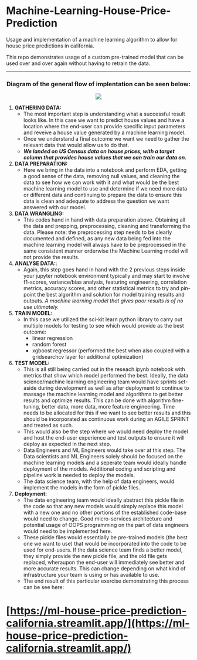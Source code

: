 # Machine-Learning-House-Price-Prediction

Usage and implementation of a machine learning algorithm to allow for house price predictions in california.

This repo demonstrates usage of a custom pre-trained model that can be used over and over again without having to retrain the data.

---


### **<p align="center"> Diagram of the general flow of implentation can be seen below:</p>**
<p align="center"><img src="https://github.com/thatwonguy/Machine-Learning-House-Price-Prediction/assets/78534460/134e2693-b975-4165-97c7-b6e0ad81b792"></p>


1. **GATHERING DATA:**
   - The most important step is understanding what a successful result looks like. In this case we want to predict house values and have a location where the end-user can provide specific input parameters and reveive a house value generated by a machine learning model.
   - Once we understand a final outcome we want we need to gather the relevant data that would allow us to do that.
   - ***We landed on US Census data on house prices, with a target column that provides house values that we can train our data on.***
2. **DATA PREPARATION:**
   - Here we bring in the data into a notebook and perform EDA, getting a good sense of the data, removing null values, and cleaning the data to see how we can work with it and what would be the best machine learning model to use and determine if we need more data or different data and continuing to prepare the data to ensure this data is clean and adequate to address the question we want answered with our model.
3. **DATA WRANGLING:**
   - This codes hand in hand with data preparation above. Obtaining all the data and prepping, preprocessing, cleaning and transforming the data. Please note: the preprocessing step needs to be clearly documented and defined, as any new data being fed into the machine learning model will always have to be preprocessed in the same consistent manner orderwise the Machine Learning model will not provide the results.
4. **ANALYSE DATA:**:
   - Again, this step goes hand in hand with the 2 previous steps inside your jupyter notebook environment typically and may start to involve f1-scores, variance/bias analysis, featuring engineering, correlation metrics, accuracy scores, and other statistical metrics to try and pin-point the best algorithm and solution for model training results and outputs. *A machine learning model that gives poor results is of no use ultimately.*
5. **TRAIN MODEL:**
   - In this case we utilized the sci-kit learn python library to carry out multiple models for testing to see which would provide as the best outcome:
      - linear regression
      - random forest
      - xgboost regressor (performed the best when also coupled with a gridsearchcv layer for additional optimization)
6. **TEST MODEL:**
   - This is all still being carried out in the reseach.ipynb notebook with metrics that show which model performed the best. Ideally, the data science/machine learning engineering team would have sprints set-aside during development as well as after deployment to continue to massage the machine learning model and algorithms to get better results and optimize results. This can be done with algorithm fine-tuning, better data, more data, more feature engineering. Time needs to be allocated for this if we want to see better results and this should be incorporated as continuous work during an AGILE SPRINT and treated as such.
   - This would also be the step where we would need deploy the model and host the end-user experience and test outputs to ensure it will deploy as expected in the next step.
   - Data Engineers and ML Engineers would take over at this step. The Data scientists and ML Engineers solely should be focused on the machine learning models and a seperate team would ideally handle deployment of the models. Additional coding and scripting and pipeline work is needed to deploy the models.
   - The data science team, with the help of data engineers, would implement the models in the form of pickle files.
7. **Deployment:**
   - The data engineering team would ideally abstract this pickle file in the code so that any new models would simply replace this model with a new one and no other portions of the established code-base would need to change. Good micro-services architecture and potential usage of OOPS programming on the part of data engineers would need to be implemented here.
   - These pickle files would essentially be pre-trained models (the best one we want to use) that would be incorporated into the code to be used for end-users. If the data science team finds a better model, they simply provide the new pickle file, and the old file gets replaced, wheraupon the end-user will immediately see better and more accurate results. This can change depending on what kind of infrastructure your team is using or has available to use.
   - The end result of this particular exercise demonstrating this process can be see here:
# [https://ml-house-price-prediction-california.streamlit.app/](https://ml-house-price-prediction-california.streamlit.app/)

